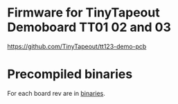 # Firmware for TinyTapeout Demoboard TT01 02 and 03

https://github.com/TinyTapeout/tt123-demo-pcb

# Precompiled binaries

For each board rev are in [binaries](binaries).
